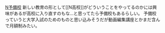 
[N予備校](https://www.nnn.ed.nico/)
新しい教育の形として[[N高校]]がどういうことをやってるのかには興味があるが高校に入り直すのもな…と思ってたら予備校もあるらしい。
予備校っていうと大学入試のためのものと思い込みそうだが動画編集講座とかまだ含んで月額制みたい。
